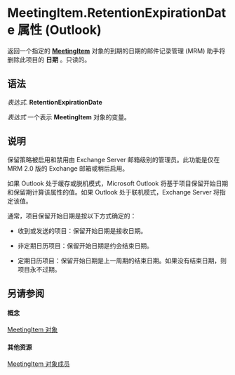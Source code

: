 
# MeetingItem.RetentionExpirationDate 属性 (Outlook)

返回一个指定的 **[MeetingItem](b75730f5-b395-3d66-5acd-b64fd8fcd78f.md)** 对象的到期的日期的邮件记录管理 (MRM) 助手将删除此项目的 **日期** 。只读的。


## 语法

 _表达式_. **RetentionExpirationDate**

 _表达式_ 一个表示 **MeetingItem** 对象的变量。


## 说明

保留策略被启用和禁用由 Exchange Server 邮箱级别的管理员。此功能是仅在 MRM 2.0 版的 Exchange 邮箱或稍后启用。

如果 Outlook 处于缓存或脱机模式，Microsoft Outlook 将基于项目保留开始日期和保留期计算该属性的值。如果 Outlook 处于联机模式，Exchange Server 将指定该值。

通常，项目保留开始日期是按以下方式确定的：


- 收到或发送的项目：保留开始日期是接收日期。
    
- 非定期日历项目：保留开始日期是约会结束日期。
    
- 定期日历项目：保留开始日期是上一周期的结束日期。如果没有结束日期，则项目永不过期。
    



## 另请参阅


#### 概念


[MeetingItem 对象](b75730f5-b395-3d66-5acd-b64fd8fcd78f.md)
#### 其他资源


[MeetingItem 对象成员](9ae6a19d-d326-4c37-90d8-5ed9933672a0.md)